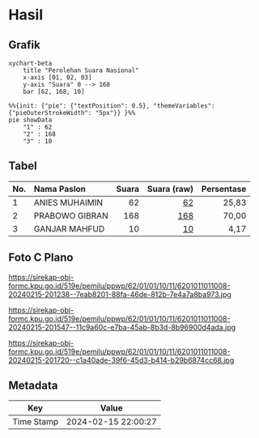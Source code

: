 # Hasil

## Grafik

```mermaid
xychart-beta
    title "Perolehan Suara Nasional"
    x-axis [01, 02, 03]
    y-axis "Suara" 0 --> 168
    bar [62, 168, 10]
```

```mermaid
%%{init: {"pie": {"textPosition": 0.5}, "themeVariables": {"pieOuterStrokeWidth": "5px"}} }%%
pie showData
    "1" : 62
    "2" : 168
    "3" : 10
```

## Tabel

| No. | Nama Paslon    | Suara | Suara (raw) | Persentase |
|:--- |:-------------- | -----:| -----------:| ----------:|
| 1   | ANIES MUHAIMIN | 62    | [62][p-1]   | 25,83      |
| 2   | PRABOWO GIBRAN | 168   | [168][p-2]  | 70,00      |
| 3   | GANJAR MAHFUD  | 10    | [10][p-3]   | 4,17       |


[p-1]: https://github.com/gigit-pemilu/pemilu-2024/blob/main/pilpres/hitung-suara/sub/62-kalimantan-tengah/sub/01-kotawaringin-barat/sub/01-kumai/sub/1011-candi/sub/008-tps/sub/paslon-1.txt
[p-2]: https://github.com/gigit-pemilu/pemilu-2024/blob/main/pilpres/hitung-suara/sub/62-kalimantan-tengah/sub/01-kotawaringin-barat/sub/01-kumai/sub/1011-candi/sub/008-tps/sub/paslon-2.txt
[p-3]: https://github.com/gigit-pemilu/pemilu-2024/blob/main/pilpres/hitung-suara/sub/62-kalimantan-tengah/sub/01-kotawaringin-barat/sub/01-kumai/sub/1011-candi/sub/008-tps/sub/paslon-3.txt

## Foto C Plano

https://sirekap-obj-formc.kpu.go.id/519e/pemilu/ppwp/62/01/01/10/11/6201011011008-20240215-201238--7eab8201-88fa-46de-812b-7e4a7a8ba973.jpg

https://sirekap-obj-formc.kpu.go.id/519e/pemilu/ppwp/62/01/01/10/11/6201011011008-20240215-201547--11c9a60c-e7ba-45ab-8b3d-8b96900d4ada.jpg

https://sirekap-obj-formc.kpu.go.id/519e/pemilu/ppwp/62/01/01/10/11/6201011011008-20240215-201720--c1a40ade-39f6-45d3-b414-b29b6874cc68.jpg


## Metadata

| Key        | Value               |
| ---------- | ------------------- |
| Time Stamp | 2024-02-15 22:00:27 |



